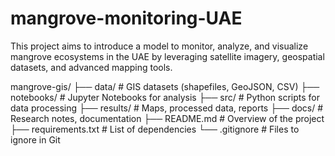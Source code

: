 # mangrove-monitoring-UAE
This project aims to introduce a model to monitor, analyze, and visualize mangrove ecosystems in the UAE by leveraging satellite imagery, geospatial datasets, and advanced mapping tools.

mangrove-gis/
├── data/             # GIS datasets (shapefiles, GeoJSON, CSV)
├── notebooks/        # Jupyter Notebooks for analysis
├── src/              # Python scripts for data processing
├── results/          # Maps, processed data, reports
├── docs/             # Research notes, documentation
├── README.md         # Overview of the project
├── requirements.txt  # List of dependencies
└── .gitignore        # Files to ignore in Git
